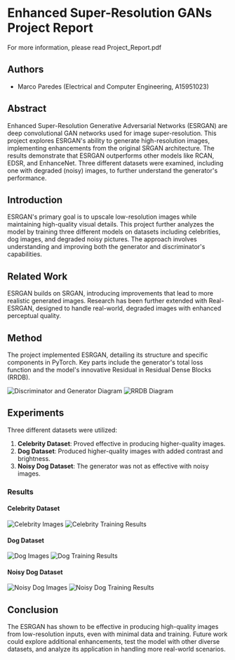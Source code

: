# Enhanced Super-Resolution GANs Project Report
For more information, please read Project_Report.pdf
## Authors
- Marco Paredes (Electrical and Computer Engineering, A15951023)

## Abstract

Enhanced Super-Resolution Generative Adversarial Networks (ESRGAN) are deep convolutional GAN networks used for image super-resolution. This project explores ESRGAN's ability to generate high-resolution images, implementing enhancements from the original SRGAN architecture. The results demonstrate that ESRGAN outperforms other models like RCAN, EDSR, and EnhanceNet. Three different datasets were examined, including one with degraded (noisy) images, to further understand the generator's performance.

## Introduction

ESRGAN's primary goal is to upscale low-resolution images while maintaining high-quality visual details. This project further analyzes the model by training three different models on datasets including celebrities, dog images, and degraded noisy pictures. The approach involves understanding and improving both the generator and discriminator's capabilities.

## Related Work

ESRGAN builds on SRGAN, introducing improvements that lead to more realistic generated images. Research has been further extended with Real-ESRGAN, designed to handle real-world, degraded images with enhanced perceptual quality.

## Method

The project implemented ESRGAN, detailing its structure and specific components in PyTorch. Key parts include the generator's total loss function and the model's innovative Residual in Residual Dense Blocks (RRDB).

![Discriminator and Generator Diagram](discriminator_and_generator.png)
![RRDB Diagram](rrdb.png)

## Experiments

Three different datasets were utilized:

1. **Celebrity Dataset**: Proved effective in producing higher-quality images.
2. **Dog Dataset**: Produced higher-quality images with added contrast and brightness.
3. **Noisy Dog Dataset**: The generator was not as effective with noisy images.

### Results

#### Celebrity Dataset
![Celebrity Images](img_align_celeba_images.jpg)
![Celebrity Training Results](img_align_celeba_training_results.jpg)

#### Dog Dataset
![Dog Images](img_dogs_images.jpg)
![Dog Training Results](img_dogs_training_results.jpg)

#### Noisy Dog Dataset
![Noisy Dog Images](img_noisy_dogs_images.jpg)
![Noisy Dog Training Results](img_noisy_dogs_training_results.jpg)

## Conclusion

The ESRGAN has shown to be effective in producing high-quality images from low-resolution inputs, even with minimal data and training. Future work could explore additional enhancements, test the model with other diverse datasets, and analyze its application in handling more real-world scenarios.
